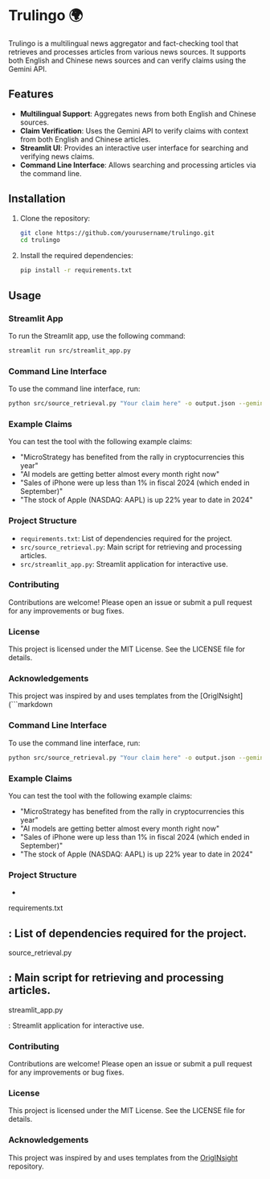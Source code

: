 # Trulingo 🌍

Trulingo is a multilingual news aggregator and fact-checking tool that retrieves and processes articles from various news sources. It supports both English and Chinese news sources and can verify claims using the Gemini API.

## Features

- **Multilingual Support**: Aggregates news from both English and Chinese sources.
- **Claim Verification**: Uses the Gemini API to verify claims with context from both English and Chinese articles.
- **Streamlit UI**: Provides an interactive user interface for searching and verifying news claims.
- **Command Line Interface**: Allows searching and processing articles via the command line.

## Installation

1. Clone the repository:
    ```sh
    git clone https://github.com/yourusername/trulingo.git
    cd trulingo
    ```

2. Install the required dependencies:
    ```sh
    pip install -r requirements.txt
    ```

## Usage

### Streamlit App

To run the Streamlit app, use the following command:
```sh
streamlit run src/streamlit_app.py
```

### Command Line Interface
To use the command line interface, run:
```sh
python src/source_retrieval.py "Your claim here" -o output.json --gemini-key YOUR_GEMINI_API_KEY --verify --verbose
```

### Example Claims
You can test the tool with the following example claims:

- "MicroStrategy has benefited from the rally in cryptocurrencies this year"
- "AI models are getting better almost every month right now"
- "Sales of iPhone were up less than 1% in fiscal 2024 (which ended in September)"
- "The stock of Apple (NASDAQ: AAPL) is up 22% year to date in 2024"

### Project Structure
- `requirements.txt`: List of dependencies required for the project.
- `src/source_retrieval.py`: Main script for retrieving and processing articles.
- `src/streamlit_app.py`: Streamlit application for interactive use.

### Contributing
Contributions are welcome! Please open an issue or submit a pull request for any improvements or bug fixes.

### License
This project is licensed under the MIT License. See the LICENSE file for details.

### Acknowledgements
This project was inspired by and uses templates from the [OrigINsight](```markdown
### Command Line Interface
To use the command line interface, run:
```sh
python src/source_retrieval.py "Your claim here" -o output.json --gemini-key YOUR_GEMINI_API_KEY --verify --verbose
```

### Example Claims
You can test the tool with the following example claims:

- "MicroStrategy has benefited from the rally in cryptocurrencies this year"
- "AI models are getting better almost every month right now"
- "Sales of iPhone were up less than 1% in fiscal 2024 (which ended in September)"
- "The stock of Apple (NASDAQ: AAPL) is up 22% year to date in 2024"

### Project Structure
- 

requirements.txt

: List of dependencies required for the project.
- 

source_retrieval.py

: Main script for retrieving and processing articles.
- 

streamlit_app.py

: Streamlit application for interactive use.

### Contributing
Contributions are welcome! Please open an issue or submit a pull request for any improvements or bug fixes.

### License
This project is licensed under the MIT License. See the LICENSE file for details.

### Acknowledgements
This project was inspired by and uses templates from the [OrigINsight](https://github.com/Theod0reWu/OrigINsight) repository.